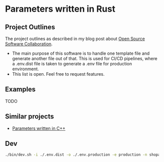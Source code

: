 # Parameters written in Rust

## Project Outlines

The project outlines as described in my blog post about [Open Source Software Collaboration](https://blog.fox21.at/2019/02/21/open-source-software-collaboration.html).

- The main purpose of this software is to handle one template file and generate another file out of that. This is used for CI/CD pipelines, where a .env.dist file is taken to generate a .env file for production environment.
- This list is open. Feel free to request features.

## Examples

TODO

## Similar projects

- [Parameters written in C++](https://github.com/TheFox/parameters)

## Dev

```bash
./bin/dev.sh -i ./.env.dist -o ./.env.production -e production -n shopa -r SYMF_ -s @
```
